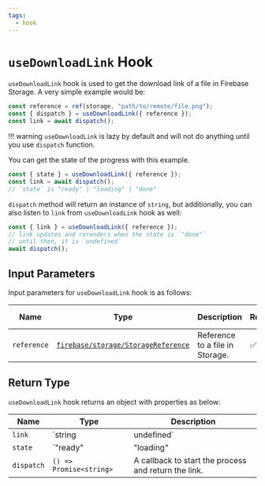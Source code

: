 ```yaml
---
tags:
  - hook
---
```


# `useDownloadLink` Hook

`useDownloadLink` hook is used to get the download link of a file in Firebase Storage. A very simple example would be:

```typescript
const reference = ref(storage, "path/to/remote/file.png");
const { dispatch } = useDownloadLink({ reference });
const link = await dispatch();
```

!!! warning
    `useDownloadLink` is lazy by default and will not do anything until you use `dispatch` function.

You can get the state of the progress with this example.

```typescript
const { state } = useDownloadLink({ reference });
const link = await dispatch();
// `state` is "ready" | "loading" | "done"
```

`dispatch` method will return an instance of `string`, but additionally, you can also listen to `link` from `useDownloadLink` hook as well:

```typescript
const { link } = useDownloadLink({ reference });
// link updates and rerenders when the state is `"done"`
// until then, it is `undefined`
await dispatch();
```

## Input Parameters

Input parameters for `useDownloadLink` hook is as follows:

| Name | Type | Description | Required | Default Value |
|---|---|---|---|---|
| `reference` | [`firebase/storage/StorageReference`][StorageReferenceRefDoc] | Reference to a file in Storage. | ✅ | - |

## Return Type

`useDownloadLink` hook returns an object with properties as below:

| Name | Type | Description |
|---|---|---|
| `link` | `string | undefined` | The download link. `undefined` if the `state` is not `"done"`. |
| `state` | `"ready" | "loading" | "done"` | The state of the process. |
| `dispatch` | `() => Promise<string>` | A callback to start the process and return the link. |

[StorageReferenceRefDoc]: https://firebase.google.com/docs/reference/js/storage.storagereference
